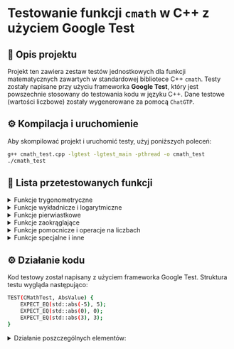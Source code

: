 # Testowanie funkcji `cmath` w C++ z użyciem Google Test

## 📌 Opis projektu

Projekt ten zawiera zestaw testów jednostkowych dla funkcji matematycznych zawartych w standardowej bibliotece C++ `cmath`. Testy zostały napisane przy użyciu frameworka **Google Test**, który jest powszechnie stosowany do testowania kodu w języku C++.
Dane testowe (wartości liczbowe) zostały wygenerowane za pomocą `ChatGTP`.

## ⚙️ Kompilacja i uruchomienie

Aby skompilować projekt i uruchomić testy, użyj poniższych poleceń:

```bash
g++ cmath_test.cpp -lgtest -lgtest_main -pthread -o cmath_test
./cmath_test
```

## 🧪 Lista przetestowanych funkcji

<details>
<summary> Funkcje trygonometryczne</summary>

- `std::sin` – sinus  
- `std::cos` – cosinus  
- `std::tan` – tangens  
- `std::asin` – arcsinus  
- `std::acos` – arccosinus  
- `std::atan` – arctangens  
- `std::atan2` – arctangens dwóch zmiennych (kąt z prostokątnych współrzędnych)  
</details>

<details>
<summary> Funkcje wykładnicze i logarytmiczne</summary>

- `std::exp` – funkcja wykładnicza `e^x`  
- `std::exp2` – `2^x`  
- `std::expm1` – `e^x - 1`  
- `std::log` – logarytm naturalny  
- `std::log10` – logarytm dziesiętny  
- `std::log2` – logarytm binarny  
- `std::log1p` – `log(1 + x)`  
- `std::pow` – potęgowanie `x^y`  
</details>

<details>
<summary> Funkcje pierwiastkowe</summary>

- `std::sqrt` – pierwiastek kwadratowy  
- `std::cbrt` – pierwiastek sześcienny  
</details>

<details>
<summary> Funkcje zaokrąglające</summary>

- `std::ceil` – zaokrąglenie w górę  
- `std::floor` – zaokrąglenie w dół  
- `std::round` – zaokrąglenie do najbliższej liczby całkowitej  
- `std::trunc` – obcięcie części ułamkowej  
- `std::llround` – zaokrąglenie z wynikiem typu `long long`  
</details>

<details>
<summary> Funkcje pomocnicze i operacje na liczbach</summary>

- `std::abs` – wartość bezwzględna (dla `int`)  
- `std::fabs` – wartość bezwzględna (dla `double`)  
- `std::copysign` – kopiowanie znaku z jednej liczby na drugą  
- `std::fdim` – dodatnia różnica `max(x - y, 0)`  
- `std::fmod` – reszta z dzielenia zmiennoprzecinkowego  
- `std::fma` – mnożenie i dodawanie bez utraty precyzji (`x*y + z`)  
- `std::fmin` / `std::fmax` – minimum / maksimum dwóch liczb  
</details>

<details>
<summary> Funkcje specjalne i inne</summary>

- `std::frexp` – rozkład liczby na mantysę i wykładnik (`m * 2^exp`)  
- `std::ldexp` – odwrotność `frexp`, czyli `m * 2^exp`  
- `std::ilogb` – całkowity wykładnik binarny (`log2`)  
- `std::hypot` – obliczanie długości przeciwprostokątnej (pitagoras)  
- `std::erf` / `std::erfc` – funkcja błędu i jej dopełnienie  
</details>

## ⚙️ Działanie kodu
Kod testowy został napisany z użyciem frameworka Google Test. Struktura testu wygląda następująco:

```bash
TEST(CMathTest, AbsValue) {
    EXPECT_EQ(std::abs(-5), 5);
    EXPECT_EQ(std::abs(0), 0);
    EXPECT_EQ(std::abs(3), 3);
}
```

<details>
<summary> Działanie poszczególnych elementów:</summary>

- `TEST(...)` – makro z Google Test, które definiuje nowy przypadek testowy.

- `Pierwszy argument (CMathTest)` to nazwa grupy testowej – służy do logicznego pogrupowania testów.

- `Drugi argument (AbsValue)` to nazwa konkretnego testu w ramach tej grupy.

- `EXPECT_EQ(val1, val2)` – sprawdza, czy val1 i val2 są sobie równe. Używane głównie do wartości całkowitych i dokładnych porównań.

- `EXPECT_NEAR(val1, val2, tolerance)` – sprawdza, czy val1 i val2 są blisko siebie w ramach określonej tolerancji (np. 0.0001). Używane przy porównywaniu liczb zmiennoprzecinkowych, gdzie występują drobne błędy zaokrągleń.

- `std::abs` – funkcja z biblioteki standardowej C++ (cmath), oblicza wartość bezwzględną liczby.

- `std::` – przestrzeń nazw standardowej biblioteki C++. Wszystkie funkcje z cmath (np. std::sin, std::log, std::pow) są w tej przestrzeni nazw.
</details>
